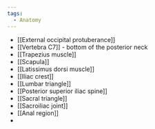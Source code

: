 ```yaml
---
tags:
  - Anatomy
---
```


- [[External occipital protuberance]]
- [[Vertebra C7]] - bottom of the posterior neck
- [[Trapezius muscle]]
- [[Scapula]]
- [[Latissimus dorsi muscle]]
- [[Iliac crest]]
- [[Lumbar triangle]]
- [[Posterior superior iliac spine]]
- [[Sacral triangle]]
- [[Sacroiliac joint]]
- [[Anal region]]
- 